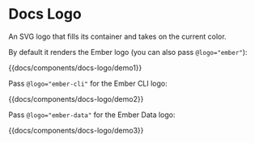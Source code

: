 # Docs Logo

An SVG logo that fills its container and takes on the current color.

By default it renders the Ember logo (you can also pass `@logo="ember"`):

{{docs/components/docs-logo/demo1}}

Pass `@logo="ember-cli"` for the Ember CLI logo:

{{docs/components/docs-logo/demo2}}

Pass `@logo="ember-data"` for the Ember Data logo:

{{docs/components/docs-logo/demo3}}
